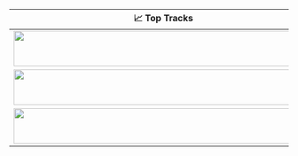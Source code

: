 <table>
  <thead>
    <tr>
      <th>📈 Top Tracks</th>
    </tr>
  </thead>
  <tbody>
    <tr>
      <td><a href="https://music.yandex.ru/album/12386081/track/50827112"><img src="https://status.nmoo.dev/top-tracks?i=55" width="540" height="64"></a></td>
    </tr>
    <tr></tr> <!-- hide gray row -->
    <tr>
      <td><a href="https://status.nmoo.dev/top-tracks?i=2&open"><img src="https://status.nmoo.dev/top-tracks?i=77" width="540" height="64"></a></td>
    </tr>
    <tr></tr> <!-- hide gray row -->
    <tr>
      <td><a href="https://status.nmoo.dev/top-tracks?i=3&open"><img src="https://status.nmoo.dev/top-tracks?i=99" width="540" height="64"></a></td>
    </tr>
  </tbody>
</table>
